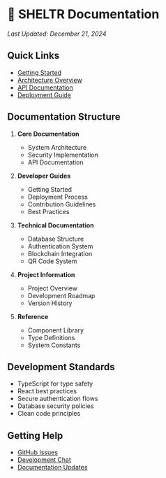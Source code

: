 # 🚀 SHELTR Documentation
*Last Updated: December 21, 2024*

## Quick Links
- [Getting Started](../guides/getting-started.md)
- [Architecture Overview](./architecture.md)
- [API Documentation](./api.md)
- [Deployment Guide](../guides/deployment.md)

## Documentation Structure
1. **Core Documentation**
   - System Architecture
   - Security Implementation
   - API Documentation

2. **Developer Guides**
   - Getting Started
   - Deployment Process
   - Contribution Guidelines
   - Best Practices

3. **Technical Documentation**
   - Database Structure
   - Authentication System
   - Blockchain Integration
   - QR Code System

4. **Project Information**
   - Project Overview
   - Development Roadmap
   - Version History

5. **Reference**
   - Component Library
   - Type Definitions
   - System Constants

## Development Standards
- TypeScript for type safety
- React best practices
- Secure authentication flows
- Database security policies
- Clean code principles

## Getting Help
- [GitHub Issues](https://github.com/username/sheltr/issues)
- [Development Chat](https://discord.gg/sheltr)
- [Documentation Updates](../archives/README.md) 
